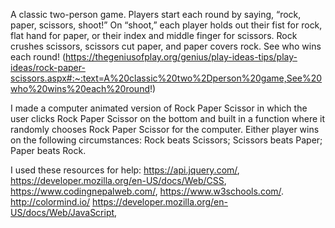 A classic two-person game. Players start each round by saying, “rock, paper, scissors, shoot!” On “shoot,” each player holds out their fist for rock, flat hand for paper, or their index and middle finger for scissors. Rock crushes scissors, scissors cut paper, and paper covers rock. See who wins each round!
 (https://thegeniusofplay.org/genius/play-ideas-tips/play-ideas/rock-paper-scissors.aspx#:~:text=A%20classic%20two%2Dperson%20game,See%20who%20wins%20each%20round!)

 I made a computer animated version of Rock Paper Scissor in which the user clicks Rock Paper Scissor on the bottom and built in a function where it randomly chooses Rock Paper Scissor for the computer. Either player wins on the following circumstances:
 Rock beats Scissors;
 Scissors beats Paper;
 Paper beats Rock.

 I used these resources for help:
 https://api.jquery.com/,
 https://developer.mozilla.org/en-US/docs/Web/CSS,
 https://www.codingnepalweb.com/,
 https://www.w3schools.com/.
 http://colormind.io/
 https://developer.mozilla.org/en-US/docs/Web/JavaScript,

